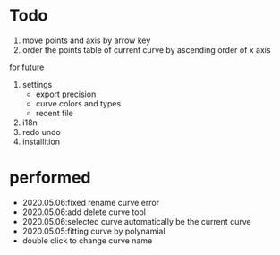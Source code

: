 
# Todo

1. move points and axis by arrow key
1. order the points table of current curve by ascending order of x axis

for future

1. settings
    + export precision
    + curve colors and types
    + recent file
2. i18n
3. redo undo
4. installition

# performed

+ 2020.05.06:fixed rename curve error
+ 2020.05.06:add delete curve tool
+ 2020.05.06:selected curve automatically be the current curve
+ 2020.05.05:fitting curve by polynamial
+ double click to change curve name
